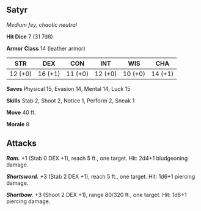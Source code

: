 ## Satyr

*Medium fey, chaotic neutral*

**Hit Dice** 7 (31 7d8)

**Armor Class** 14 (leather armor)

| STR     | DEX     | CON     | INT     | WIS     | CHA     |
|---------|---------|---------|---------|---------|---------|
| 12 (+0) | 16 (+1) | 11 (+0) | 12 (+0) | 10 (+0) | 14 (+1) |

**Saves** Physical 15, Evasion 14, Mental 14, Luck 15

**Skills** Stab 2, Shoot 2, Notice 1, Perform 2, Sneak 1

**Move** 40 ft.

**Morale** 8

## Attacks

***Ram.*** +1 (Stab 0 DEX +1), reach 5 ft., one target. Hit: 2d4+1 bludgeoning damage.

***Shortsword.*** +3 (Stab 2 DEX +1), reach 5 ft., one target. Hit: 1d6+1 piercing damage.

***Shortbow.*** +3 (Shoot 2 DEX +1), range 80/320 ft., one target. Hit: 1d6+1 piercing damage.

